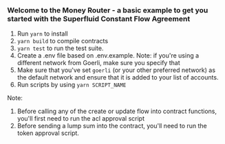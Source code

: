 ### Welcome to the Money Router - a basic example to get you started with the Superfluid Constant Flow Agreement

1) Run `yarn` to install 
2) `yarn build` to compile contracts
3) `yarn test` to run the test suite.
4) Create a .env file based on .env.example. Note: if you're using a different network from Goerli, make sure you specify that
5) Make sure that you've set `goerli` (or your other preferred network) as the default network and ensure that it is added to your list of accounts.
6) Run scripts by using `yarn SCRIPT_NAME`

Note: 
1) Before calling any of the create or update flow into contract functions, you'll first need to run the acl approval script
2) Before sending a lump sum into the contract, you'll need to run the token approval script.

